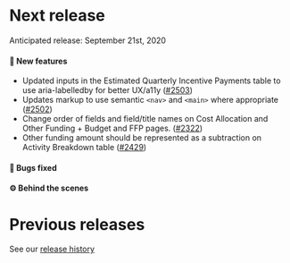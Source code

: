 # Next release

Anticipated release: September 21st, 2020

#### 🚀 New features
- Updated inputs in the Estimated Quarterly Incentive Payments table to use aria-labelledby for better UX/a11y ([#2503])
- Updates markup to use semantic `<nav>` and `<main>` where appropriate ([#2502])
- Change order of fields and field/title names on Cost Allocation and Other Funding + Budget and FFP pages. ([#2322])
- Other funding amount should be represented as a subtraction on Activity Breakdown table ([#2429])

#### 🐛 Bugs fixed


#### ⚙️ Behind the scenes


# Previous releases

See our [release history](https://github.com/CMSgov/eAPD/releases)

[#2503]: https://github.com/CMSgov/eAPD/issues/2503
[#2502]: https://github.com/CMSgov/eAPD/issues/2502
[#2322]: https://github.com/CMSgov/eAPD/issues/2322
[#2429]: https://github.com/CMSgov/eAPD/issues/2429
